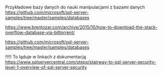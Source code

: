 Przykładowe bazy danych do nauki manipulacjami z bazami danych https://github.com/microsoft/sql-server-samples/tree/master/samples/databases

https://www.brentozar.com/archive/2015/10/how-to-download-the-stack-overflow-database-via-bittorrent/

https://github.com/microsoft/sql-server-samples/tree/master/samples/databases


!!!!! To ląduje w linkach z dokumentacją 
https://www.sqlservercentral.com/steps/stairway-to-sql-server-security-level-1-overview-of-sql-server-security
